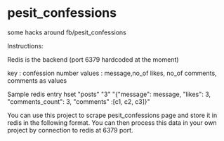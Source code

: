 pesit_confessions
=================

some hacks around fb/pesit_confessions

Instructions:

Redis is the backend (port 6379 hardcoded at the moment)

key    : confession number
values : message,no_of likes, no_of comments, comments as values

Sample redis entry
hset "posts" "3" "{\"message\": message, \"likes\": 3, \"comments_count\": 3, \"comments\" :[c1, c2, c3]}"

You can use this project to scrape pesit_confessions page and store it in redis
in the following format. You can then process this data in your own project by
connection to redis at 6379 port.
